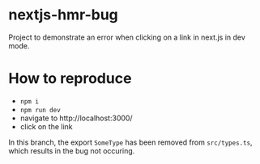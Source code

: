 # nextjs-hmr-bug

Project to demonstrate an error when clicking on a link in next.js in dev mode.

# How to reproduce

* `npm i`
* `npm run dev`
* navigate to http://localhost:3000/
* click on the link

In this branch, the export `SomeType` has been removed from `src/types.ts`, which results in the bug not occuring.

